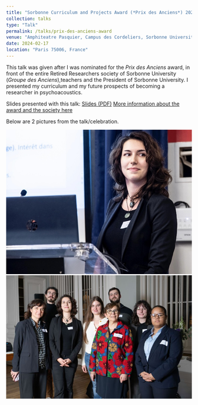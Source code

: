 ```yaml
---
title: "Sorbonne Curriculum and Projects Award (*Prix des Anciens*) 2024"
collection: talks
type: "Talk"
permalink: /talks/prix-des-anciens-award
venue: "Amphiteatre Pasquier, Campus des Cordeliers, Sorbonne University-Paris Cite University"
date: 2024-02-17
location: "Paris 75006, France"
---
```


This talk was given after I was nominated for the *Prix des Anciens* award, in front of the entire Retired Researchers society of Sorbonne University (*Groupe des Anciens*),teachers and the President of Sorbonne University. I presented my curriculum and my future prospects of becoming a researcher in psychoacoustics.

Slides presented with this talk: [Slides (PDF)](/files/slides_prixdesanciens2023.pdf)
[More information about the award and the society here](https://anciens.sorbonne-universite.fr/index.php/prix-des-anciens)

Below are 2 pictures from the talk/celebration.

![Azal talk](/images/mine/azal_le_bagousse_prixdesanciens.jpg)
![Group picture with the President of Sorbonne and the President of the society](/images/mine/prix_des_anciens_2023_group_pic.jpg)

